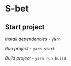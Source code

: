 # S-bet

## Start project

*Install dependencies* - `yarn`

*Run project* - `yarn start`

*Build project* - `yarn run build`
